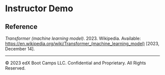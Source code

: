 # Instructor Demo

## Reference

*Transformer (machine learning model)*. 2023. Wikipedia. Available: https://en.wikipedia.org/wiki/Transformer_(machine_learning_model) [2023, December 14].

---

© 2023 edX Boot Camps LLC. Confidential and Proprietary. All Rights Reserved.

